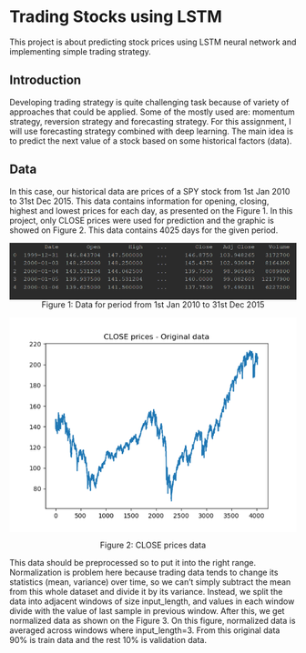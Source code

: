 # Trading Stocks using LSTM
This project is about predicting stock prices using LSTM neural network and implementing simple trading strategy.

## Introduction

Developing trading strategy is quite challenging task because of variety of approaches that could be applied. Some of the mostly used are: momentum strategy, reversion strategy and forecasting strategy.
For this assignment, I will use forecasting strategy combined with deep learning. The main idea is to predict the next value of a stock based on some historical factors (data). 


## Data

In this case, our historical data are prices of a SPY stock from 1st Jan 2010 to 31st Dec 2015. This data contains information for opening, closing, highest and lowest prices for each day, as presented on the Figure 1. In this project, only CLOSE prices were used for prediction and the graphic is showed on Figure 2. This data contains 4025 days for the given period.

<p align="center">
<img style="float: center;" align="center" src="./images/data.PNG" >
Figure 1: Data for period from 1st Jan 2010 to 31st Dec 2015
</p>


<p align="center">
<img style="float: center;margin:0 auto; " align="center" src="./images/datagraphic.png">   
</p>

<div align="center">
Figure 2: CLOSE prices data
</div>


This data should be preprocessed so to put it into the right range. Normalization is problem here because trading data tends to change its statistics (mean, variance) over time, so we can’t simply subtract the mean from this whole dataset and divide it by its variance. Instead, we split the data into adjacent windows of size input_length, and values in each window divide with the value of last sample in previous window. After this, we get normalized data as shown on the Figure 3. On this figure, normalized data is averaged across windows where input_length=3. From this original data 90% is train data and the rest 10% is validation data.
